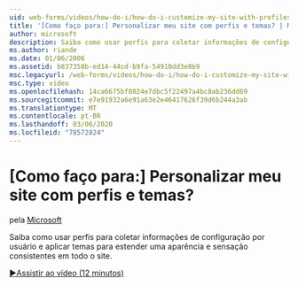 ```yaml
---
uid: web-forms/videos/how-do-i/how-do-i-customize-my-site-with-profiles-and-themes
title: '[Como faço para:] Personalizar meu site com perfis e temas? | Microsoft Docs'
author: microsoft
description: Saiba como usar perfis para coletar informações de configuração por usuário e aplicar temas para estender uma aparência e sensação consistentes em todo o site.
ms.author: riande
ms.date: 01/06/2006
ms.assetid: b837358b-ed14-44cd-b9fa-54910dd3e8b9
msc.legacyurl: /web-forms/videos/how-do-i/how-do-i-customize-my-site-with-profiles-and-themes
msc.type: video
ms.openlocfilehash: 14ca6675bf8024e7dbc5f22497a4bc8ab236dd69
ms.sourcegitcommit: e7e91932a6e91a63e2e46417626f39d6b244a3ab
ms.translationtype: MT
ms.contentlocale: pt-BR
ms.lasthandoff: 03/06/2020
ms.locfileid: "78572824"
---
```

# <a name="how-do-i-customize-my-site-with-profiles-and-themes"></a>[Como faço para:] Personalizar meu site com perfis e temas?

pela [Microsoft](https://github.com/microsoft)

Saiba como usar perfis para coletar informações de configuração por usuário e aplicar temas para estender uma aparência e sensação consistentes em todo o site.

[&#9654;Assistir ao vídeo (12 minutos)](https://channel9.msdn.com/Blogs/ASP-NET-Site-Videos/how-do-i-customize-my-site-with-profiles-and-themes)
